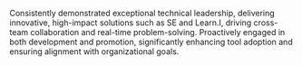 Consistently demonstrated exceptional technical leadership, delivering innovative, high-impact solutions such as SE and Learn.I, driving cross-team collaboration and real-time problem-solving. Proactively engaged in both development and promotion, significantly enhancing tool adoption and ensuring alignment with organizational goals.
